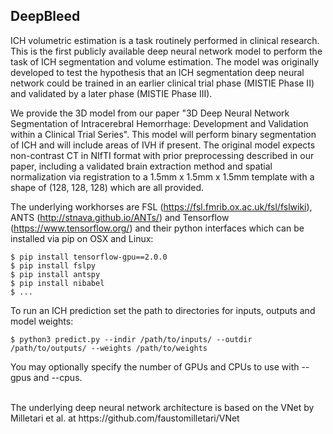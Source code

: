 ## DeepBleed

ICH volumetric estimation is a task routinely performed in clinical research. This is the first publicly available deep neural network model to perform the task of ICH segmentation and volume estimation. The model was originally developed to test the hypothesis that an ICH segmentation deep neural network could be trained in an earlier clinical trial phase (MISTIE Phase II) and validated by a later phase (MISTIE Phase III).

We provide the 3D model from our paper "3D Deep Neural Network Segmentation of Intracerebral Hemorrhage: Development and Validation within a Clinical Trial Series". This model will perform binary segmentation of ICH and will include areas of IVH if present. The original model expects non-contrast CT in NIfTI format with prior preprocessing described in our paper, including a validated brain extraction method and spatial normalization via registration to a 1.5mm x 1.5mm x 1.5mm template with a shape of (128, 128, 128) which are all provided.  


The underlying workhorses are FSL (https://fsl.fmrib.ox.ac.uk/fsl/fslwiki), ANTS (http://stnava.github.io/ANTs/) and Tensorflow (https://www.tensorflow.org/) and their python interfaces which can be installed via pip on OSX and Linux: <br/>
```
$ pip install tensorflow-gpu==2.0.0
$ pip install fslpy
$ pip install antspy
$ pip install nibabel
$ ...
```
To run an ICH prediction set the path to directories for inputs, outputs and model weights:<br/>
```
$ python3 predict.py --indir /path/to/inputs/ --outdir /path/to/outputs/ --weights /path/to/weights
```
You may optionally specify the number of GPUs and CPUs to use with --gpus and --cpus.

<br/>
The underlying deep neural network architecture is based on the VNet by Milletari et al. at https://github.com/faustomilletari/VNet




